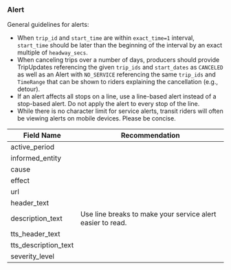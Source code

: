 ### Alert

General guidelines for alerts:
* When `trip_id` and `start_time` are within `exact_time=1` interval, `start_time` should be later than the beginning of the interval by an exact multiple of `headway_secs`. 
* When canceling trips over a number of days, producers should provide TripUpdates referencing the given `trip_ids` and `start_dates` as `CANCELED` as well as an Alert with `NO_SERVICE` referencing the same `trip_ids` and `TimeRange` that can be shown to riders explaining the cancellation (e.g., detour).
* If an alert affects all stops on a line, use a line-based alert instead of a stop-based alert. Do not apply the alert to every stop of the line.
* While there is no character limit for service alerts, transit riders will often be viewing alerts on mobile devices. Please be concise.

| Field Name | Recommendation |
| --- | --- |
| active_period |  | 
| informed_entity |
| cause |  |
| effect | |
| url |  |
| header_text |  |
| description_text | Use line breaks to make your service alert easier to read. |
| tts_header_text |  |
| tts_description_text |  |
| severity_level |  |

